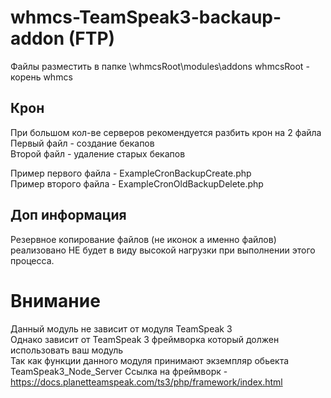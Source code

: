 # whmcs-TeamSpeak3-backaup-addon (FTP)
Файлы разместить в папке \whmcsRoot\modules\addons 
whmcsRoot - корень whmcs
## Крон
При большом кол-ве серверов рекомендуется разбить крон на 2 файла <br/>
Первый файл - создание бекапов <br/>
Второй файл - удаление старых бекапов <br/>

Пример первого файла - ExampleCronBackupCreate.php <br/>
Пример второго файла - ExampleCronOldBackupDelete.php
## Доп информация
Резервное копирование файлов (не иконок а именно файлов) реализовано НЕ будет в виду высокой нагрузки при выполнении этого процесса.

# Внимание
Данный модуль не зависит от модуля TeamSpeak 3 <br/>
Однако зависит от TeamSpeak 3 фреймворка который должен использовать ваш модуль <br/>
Так как функции данного модуля принимают экземпляр обьекта TeamSpeak3_Node_Server
Ссылка на фреймворк - https://docs.planetteamspeak.com/ts3/php/framework/index.html <br/>